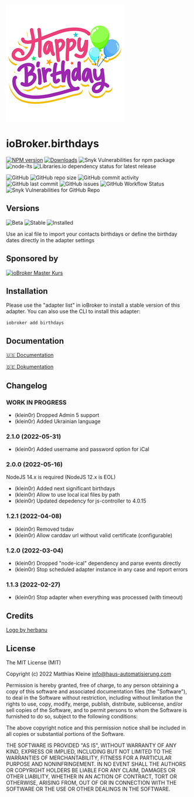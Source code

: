 ![Logo](admin/birthdays.png)

# ioBroker.birthdays

[![NPM version](https://img.shields.io/npm/v/iobroker.birthdays?style=flat-square)](https://www.npmjs.com/package/iobroker.birthdays)
[![Downloads](https://img.shields.io/npm/dm/iobroker.birthdays?label=npm%20downloads&style=flat-square)](https://www.npmjs.com/package/iobroker.birthdays)
![Snyk Vulnerabilities for npm package](https://img.shields.io/snyk/vulnerabilities/npm/iobroker.birthdays?label=npm%20vulnerabilities&style=flat-square)
![node-lts](https://img.shields.io/node/v-lts/iobroker.birthdays?style=flat-square)
![Libraries.io dependency status for latest release](https://img.shields.io/librariesio/release/npm/iobroker.birthdays?label=npm%20dependencies&style=flat-square)

![GitHub](https://img.shields.io/github/license/klein0r/iobroker.birthdays?style=flat-square)
![GitHub repo size](https://img.shields.io/github/repo-size/klein0r/iobroker.birthdays?logo=github&style=flat-square)
![GitHub commit activity](https://img.shields.io/github/commit-activity/m/klein0r/iobroker.birthdays?logo=github&style=flat-square)
![GitHub last commit](https://img.shields.io/github/last-commit/klein0r/iobroker.birthdays?logo=github&style=flat-square)
![GitHub issues](https://img.shields.io/github/issues/klein0r/iobroker.birthdays?logo=github&style=flat-square)
![GitHub Workflow Status](https://img.shields.io/github/workflow/status/klein0r/iobroker.birthdays/Test%20and%20Release?label=Test%20and%20Release&logo=github&style=flat-square)
![Snyk Vulnerabilities for GitHub Repo](https://img.shields.io/snyk/vulnerabilities/github/klein0r/iobroker.birthdays?label=repo%20vulnerabilities&logo=github&style=flat-square)

## Versions

![Beta](https://img.shields.io/npm/v/iobroker.birthdays.svg?color=red&label=beta)
![Stable](http://iobroker.live/badges/birthdays-stable.svg)
![Installed](http://iobroker.live/badges/birthdays-installed.svg)

Use an ical file to import your contacts birthdays or define the birthday dates directly in the adapter settings

## Sponsored by

[![ioBroker Master Kurs](https://haus-automatisierung.com/images/ads/ioBroker-Kurs.png)](https://haus-automatisierung.com/iobroker-kurs/?refid=iobroker-birthdays)

## Installation

Please use the "adapter list" in ioBroker to install a stable version of this adapter. You can also use the CLI to install this adapter:

```
iobroker add birthdays
```

## Documentation

[🇺🇸 Documentation](./docs/en/README.md)

[🇩🇪 Dokumentation](./docs/de/README.md)

## Changelog

<!--
  Placeholder for the next version (at the beginning of the line):
  ### **WORK IN PROGRESS**
-->
### **WORK IN PROGRESS**

* (klein0r) Dropped Admin 5 support
* (klein0r) Added Ukrainian language

### 2.1.0 (2022-05-31)

* (klein0r) Added username and password option for iCal

### 2.0.0 (2022-05-16)

NodeJS 14.x is required (NodeJS 12.x is EOL)

* (klein0r) Added next significant birthdays
* (klein0r) Allow to use local ical files by path
* (klein0r) Updated depedency for js-controller to 4.0.15

### 1.2.1 (2022-04-08)

* (klein0r) Removed tsdav
* (klein0r) Allow carddav url without valid certificate (configurable)

### 1.2.0 (2022-03-04)

* (klein0r) Dropped "node-ical" dependency and parse events directly
* (klein0r) Stop scheduled adapter instance in any case and report errors

### 1.1.3 (2022-02-27)

* (klein0r) Stop adapter when everything was processed (with timeout)

## Credits

[Logo by herbanu](https://pixabay.com/de/vectors/geburtstag-karte-cele-feier-design-3148707/)

## License

The MIT License (MIT)

Copyright (c) 2022 Matthias Kleine <info@haus-automatisierung.com>

Permission is hereby granted, free of charge, to any person obtaining a copy
of this software and associated documentation files (the "Software"), to deal
in the Software without restriction, including without limitation the rights
to use, copy, modify, merge, publish, distribute, sublicense, and/or sell
copies of the Software, and to permit persons to whom the Software is
furnished to do so, subject to the following conditions:

The above copyright notice and this permission notice shall be included in
all copies or substantial portions of the Software.

THE SOFTWARE IS PROVIDED "AS IS", WITHOUT WARRANTY OF ANY KIND, EXPRESS OR
IMPLIED, INCLUDING BUT NOT LIMITED TO THE WARRANTIES OF MERCHANTABILITY,
FITNESS FOR A PARTICULAR PURPOSE AND NONINFRINGEMENT. IN NO EVENT SHALL THE
AUTHORS OR COPYRIGHT HOLDERS BE LIABLE FOR ANY CLAIM, DAMAGES OR OTHER
LIABILITY, WHETHER IN AN ACTION OF CONTRACT, TORT OR OTHERWISE, ARISING FROM,
OUT OF OR IN CONNECTION WITH THE SOFTWARE OR THE USE OR OTHER DEALINGS IN
THE SOFTWARE.
